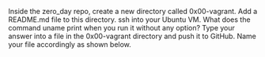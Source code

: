Inside the zero_day repo, create a new directory called 0x00-vagrant. Add a README.md file to this directory.  ssh into your Ubuntu VM. What does the command uname print when you run it without any option?  Type your answer into a file in the 0x00-vagrant directory and push it to GitHub. Name your file accordingly as shown below.
